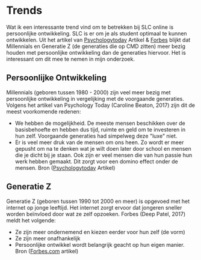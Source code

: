 # Trends

Wat ik een interessante trend vind om te betrekken bij SLC online is persoonlijke ontwikkeling. SLC is er om je als student optimaal te kunnen ontwikkelen. Uit het artikel van [Psychologytoday](https://www.psychologytoday.com/intl/blog/the-gen-y-guide/201705/why-millennials-are-obsessed-self-improvement) Artikel & [Forbes](https://www.forbes.com/sites/deeppatel/2017/09/21/8-ways-generation-z-will-differ-from-millennials-in-the-workplace/) blijkt dat Millennials en Generatie Z \(de generaties die op CMD zitten\) meer bezig houden met persoonlijke ontwikkeling dan de generaties hiervoor. Het is interessant om dit mee te nemen in mijn onderzoek.  


## Persoonlijke Ontwikkeling

Millennials \(geboren tussen 1980 - 2000\) zijn veel meer bezig met persoonlijke ontwikkeling in vergelijking met de voorgaande generaties. Volgens het artikel van Psychology Today \(Caroline Beaton, 2017\) zijn dit de meest voorkomende redenen:

* We hebben de mogelijkheid. De meeste mensen beschikken over de basisbehoefte en hebben dus tijd, ruimte en geld om te investeren in hun zelf. Voorgaande generaties had simpelweg deze "luxe" niet. 
* Er is veel meer druk van de mensen om ons heen. Zo wordt er meer gepusht om na te denken wat je wilt doen later door school en mensen die je dicht bij je staan. Ook zijn er veel mensen die van hun passie hun werk hebben gemaakt. Dit zorgt voor een domino effect onder de mensen. Bron \([Psychologytoday](https://www.psychologytoday.com/intl/blog/the-gen-y-guide/201705/why-millennials-are-obsessed-self-improvement) Artikel\)

## Generatie Z

Generatie Z \(geboren tussen 1990 tot 2000 en meer\) is opgevoed met het internet op jonge leeftijd. Het internet zorgt ervoor dat jongeren sneller worden beïnvloed door wat ze zelf opzoeken. Forbes \(Deep Patel, 2017\) meldt het volgende:

* Ze zijn meer ondernemend en kiezen eerder voor hun zelf \(de vorm\)
* Ze zijn meer onafhankelijk   
* Persoonlijke ontwikkel wordt belangrijk geacht op hun eigen manier. Bron \([Forbes.com](https://www.forbes.com/sites/deeppatel/2017/09/21/8-ways-generation-z-will-differ-from-millennials-in-the-workplace/) artikel\)

